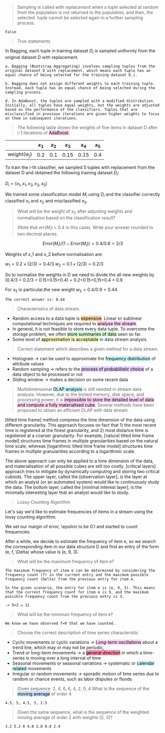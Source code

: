 >Sampling is called _with replacement_ when a tuple selected at random from the population is not returned to the population, and then, the selected  tuple cannot be selected again in a further sampling process.

`False`

> True statements

In Bagging, each tuple in training dataset $D_i$ is sampled uniformly from the original dataset D with replacement.

```
a. Bagging (Bootstrap Aggregating) involves sampling tuples from the original dataset D with replacement, which means each tuple has an equal chance of being selected for the training dataset D_i.

b. Bagging does not assign different weights to each training tuple. Instead, each tuple has an equal chance of being selected during the sampling process.

d. In AdaBoost, the tuples are sampled with a modified distribution. Initially, all tuples have equal weights, but the weights are adjusted based on the performance of the classifiers. Tuples that are misclassified in previous iterations are given higher weights to focus on them in subsequent iterations.
```


> The following table shows the weights of five items in  dataset D after i-1 iterations of <mark style="background: #FFB8EBA6;">AdaBoost</mark>.

|       | $x_1$ | $x_2$ | $x_3$ | $x_4$ | $x_5$ |
|-------|-----|-----|-----|-----|-----|
| $weight (w_j)$ | 0.2 | 0.1 | 0.15 | 0.15 | 0.4 |

To train  the i-th classifier, we sampled 5 tuples with replacement from the dataset D and obtained the following training dataset $D_i$:

$D_i = (x_1, x_1, x_2, x_2, x_5)$

We trained some classification model $M_i$ using $D_i$ and the classifier correctly classified $x_1$ and $x_2$ and misclassified $x_5$.

>What will be the weight of $x_5$ after adjusting weights and normalisation based on the classification result?
>
>(Note that $err(M_i)$ = 0.4 in this case). Write your answer rounded to two decimal places.

$$Error(M_i)/ (1-Error(M_i) )= 0.4/0.6 = 2/3$$

Weights of x_1 and x_2 before normalisation are:

$w_1 = 0.2 \times (2/3) = 0.4/3$
$w_2 = 0.1 \times (2/3)= 0.2/3$

So to normalise the weights in D we need to divide the all new weights by (0.4/3 + 0.2/3 + 0.15+0.15+0.4) = 0.2+0.15+0,15+0.4 = 0.9

For $x_5$ in particular,the new weight $w_5 = 0.4/0.9 = 0.44$

```
The correct answer is: 0.44
```

> Characteristics of data stream.

- Random access to a data tuple is <mark style="background: #FFB86CA6;">expensive</mark>. Linear or sublinear computational techniques are required to <mark style="background: #FFB8EBA6;">analyse the stream</mark>.
- In general, it is not feasible to store every data tuple. To overcome the storage problem, we often <mark style="background: #BBFABBA6;">store summaries of data</mark> seen so far.
- Some level of <mark style="background: #FFF3A3A6;">approximation is acceptable</mark> in data stream analysis.

> Correct statement which describes a given method for a data stream.

- Histogram → can be used to approximate the <mark style="background: #ABF7F7A6;">frequency distribution</mark> of attribute values
- Random sampling → refers to the <mark style="background: #D2B3FFA6;">process of probabilistic choice</mark> of a data object to be processed or not
- Sliding window → makes a decision on some recent data

>Multidimensional <mark style="background: #ABF7F7A6;">OLAP analysis</mark> is still needed in stream data analysis. However, due to the limited memory, disk space, and processing power, it is <mark style="background: #FFB8EBA6;">impossible to store the detailed level of data and compute a fully materialised cube</mark>. Several methods have been proposed to obtain an efficient OLAP with data stream.

[tilted time frame] method compress the time dimension of the data using different granularity. This approach focuses on fact that 1) the most recent time is registered at the finest granularity, and 2) most distance time is registered at a coarser granularity. For example, [natural tilted time frame model] structures time frames in multiple granularities based on the natural time scale, whereas [logarithmic tilted time frame model] structures time frames in multiple granularities according to a logarithmic scale.

The above approach can only be applied to a time dimension of the data, and materialisation of all possible cubes are still too costly. [critical layers] approach tries to mitigate by dynamically computing and storing two critical cuboids. The upper layer, called the [observation layer], is the layer at which an analyst (or an automated system) would like to continuously study the data. The bottom layer, called the [minimal interest layer], is the minimally interesting layer that an analyst would like to study.


> Lossy Counting Algorithm

Let's say we'd like to estimate frequencies of items in a stream using the lossy counting algorithm.

We set our margin of error, \epsilon to be 0.1 and started to count frequencies.

After a while, we decide to estimate the frequency of item e, so we search the corresponding item in our data structure D and find an entry of the form (e, f, \Delta) whose value is (e, 9, 3).

>What will be the maximum frequency of item e?

```
The maximum frequency of item e can be determined by considering the frequency count (f) in the current entry and the maximum possible frequency count (Delta) from the previous entry for item e.

In the given scenario, the entry for item e is (e, 9, 3). This means that the current frequency count for item e is 9, and the maximum possible frequency count from the previous entry is 3.

-> 9+3 = 12
```

>What will be the minimum frequency of item e?

```
We know we have observed f=9 that we have counted.
```

> Choose the correct description of time series characteristic

- Cyclic movements or cyclic variations → <mark style="background: #FFB8EBA6;">Long-term oscillations</mark> about a trend line, which may or may not be periodic, 
- Trend or long-term movements → a <mark style="background: #FF5582A6;">general direction</mark> in which a time-series is moving over a long interval of time
- Seasonal movements or seasonal variations → systematic or <mark style="background: #ABF7F7A6;">calendar related</mark> movements
- Irregular or random movements → sporadic motion of time series due to random or chance events, such as labor disputes or floods

> Given sequence 
> 2, 4, 6, 6, 4, 2, 0, 4
> What is the sequence of the <mark style="background: #ADCCFFA6;">moving average</mark> of order 4

```
4.5, 5, 4.5, 3, 2.5
```

> Given the same sequence, what is the sequence of the weighted moving average of order 2 with weights (2, 3)?

```
3.2 5.2 6 4.8 2.8 0.8 2.4
```



